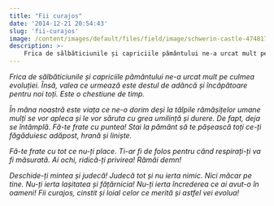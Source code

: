 ```yaml
---
title: "Fii curajos"
date: '2014-12-21 20:54:43'
slug: 'fii-curajos'
image: /content/images/default/files/field/image/schwerin-castle-474817_640.jpg
description: >-
    Frica de sălbăticiunile și capriciile pâmântului ne-a urcat mult pe culmea evoluției. Însă, valea ce urmează este destul de adâncă și încăpătoare pentru noi toți. Este o chestiune de timp.În mâna noa
---
```

<div class="kg-card-markdown"><p><em>Frica de sălbăticiunile și capriciile pâmântului ne-a urcat mult pe culmea evoluției. Însă, valea ce urmează este destul de adâncă și încăpătoare pentru noi toți. Este o chestiune de timp.</em></p>
<p><em>În mâna noastră este viața ce ne-o dorim deși la tălpile rămășițelor umane mulți se vor apleca și le vor săruta cu grea umilință și durere. De fapt, deja se întâmplă.</em> <em>Fă-te frate cu puntea! Stai la pământ să te pășească toți ce-ți făgăduiesc adăpost, hrană și liniște. </em></p>
<p><em>Fă-te frate cu tot ce nu-ți place. Ti-ar fi de folos pentru când respirați-ți va fi măsurată.</em> <em>Ai ochi, ridică-ți privirea! Rămâi demn!</em></p>
<p><em>Deschide-ți mintea și judecă! Judecă tot și nu ierta nimic. Nici măcar pe tine. Nu-ți ierta lașitatea și fățărnicia! Nu-ți ierta încrederea ce ai avut-o în oameni! Fii curajos, cinstit și loial celor ce merită și astfel vei evolua!</em> </p>
<p> </p>
</div>
    